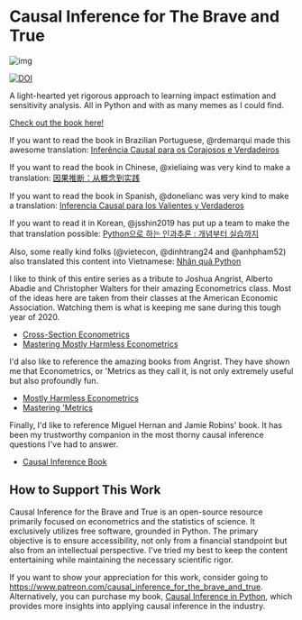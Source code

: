 # Causal Inference for The Brave and True

![img](./causal-inference-for-the-brave-and-true/data/img/brave-and-true.png)

[![DOI](https://zenodo.org/badge/255903310.svg)](https://zenodo.org/badge/latestdoi/255903310)

A light-hearted yet rigorous approach to learning impact estimation and sensitivity analysis. All in Python and with as many memes as I could find.

[Check out the book here!](https://matheusfacure.github.io/python-causality-handbook/landing-page.html)

If you want to read the book in Brazilian Portuguese, @rdemarqui made this awesome translation:
[Inferência Causal para os Corajosos e Verdadeiros](https://github.com/rdemarqui/python-causality-handbook-ptbr)

If you want to read the book in Chinese, @xieliaing was very kind to make a translation:
[因果推断：从概念到实践](https://github.com/xieliaing/CausalInferenceIntro)

If you want to read the book in Spanish, @donelianc was very kind to make a translation:
[Inferencia Causal para los Valientes y Verdaderos](https://github.com/donelianc/introduccion-inferencia-causal)

If you want to read it in Korean, @jsshin2019 has put up a team to make the that translation possible:
[Python으로 하는 인과추론 : 개념부터 실습까지](https://github.com/TeamCausality/Causal-Inference-with-Python)

Also, some really kind folks (@vietecon, @dinhtrang24 and @anhpham52) also translated this content into Vietnamese:
[Nhân quả Python](https://github.com/vietecon/NhanQuaPython)






I like to think of this entire series as a tribute to Joshua Angrist, Alberto Abadie and Christopher Walters for their amazing Econometrics class. Most of the ideas here are taken from their classes at the American Economic Association. Watching them is what is keeping me sane during this tough year of 2020.
* [Cross-Section Econometrics](https://www.aeaweb.org/conference/cont-ed/2017-webcasts)
* [Mastering Mostly Harmless Econometrics](https://www.aeaweb.org/conference/cont-ed/2020-webcasts)

I'd also like to reference the amazing books from Angrist. They have shown me that Econometrics, or 'Metrics as they call it, is not only extremely useful but also profoundly fun.

* [Mostly Harmless Econometrics](https://www.mostlyharmlesseconometrics.com/)
* [Mastering 'Metrics](https://www.masteringmetrics.com/)

Finally, I'd like to reference Miguel Hernan and Jamie Robins' book. It has been my trustworthy companion in the most thorny causal inference questions I've had to answer.

* [Causal Inference Book](https://www.hsph.harvard.edu/miguel-hernan/causal-inference-book/)

## How to Support This Work

Causal Inference for the Brave and True is an open-source resource primarily focused on econometrics and the statistics of science. It exclusively utilizes free software, grounded in Python. The primary objective is to ensure accessibility, not only from a financial standpoint but also from an intellectual perspective. I've tried my best to keep the content entertaining while maintaining the necessary scientific rigor.


If you want to show your appreciation for this work, consider  going to https://www.patreon.com/causal_inference_for_the_brave_and_true. Alternatively, you can purchase my book, [Causal Inference in Python](https://www.amazon.com/Causal-Inference-Python-Applying-Industry/dp/1098140257), which provides more insights into applying causal inference in the industry.


